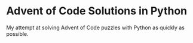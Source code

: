 # Advent of Code Solutions in Python

My attempt at solving Advent of Code puzzles with Python as quickly as possible.
